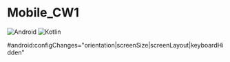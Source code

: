 # Mobile_CW1

![Android](https://img.shields.io/badge/Platform-Android-green.svg)
![Kotlin](https://img.shields.io/badge/Language-Kotlin-orange.svg) 

#android:configChanges="orientation|screenSize|screenLayout|keyboardHidden"

